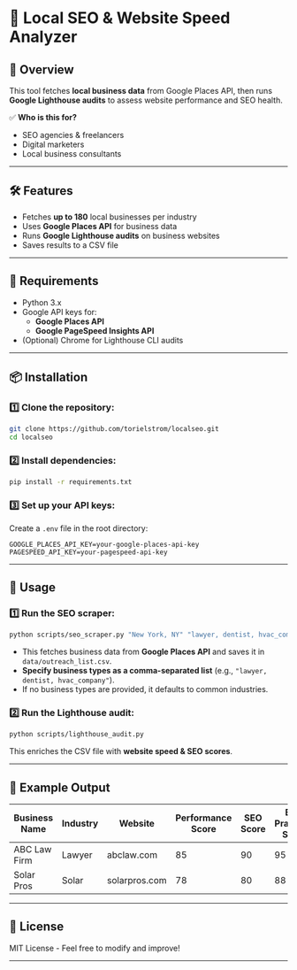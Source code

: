 # 📍 Local SEO & Website Speed Analyzer

## 🚀 Overview
This tool fetches **local business data** from Google Places API, then runs **Google Lighthouse audits** to assess website performance and SEO health.

✅ **Who is this for?**
- SEO agencies & freelancers
- Digital marketers
- Local business consultants

---

## 🛠 Features
- Fetches **up to 180** local businesses per industry
- Uses **Google Places API** for business data
- Runs **Google Lighthouse audits** on business websites
- Saves results to a CSV file

---

## 📌 Requirements
- Python 3.x
- Google API keys for:
  - **Google Places API**
  - **Google PageSpeed Insights API**
- (Optional) Chrome for Lighthouse CLI audits

---

## 📦 Installation

### 1️⃣ Clone the repository:
```bash
git clone https://github.com/torielstrom/localseo.git
cd localseo
```

### 2️⃣ Install dependencies:
```bash
pip install -r requirements.txt
```

### 3️⃣ Set up your API keys:
Create a `.env` file in the root directory:
```env
GOOGLE_PLACES_API_KEY=your-google-places-api-key
PAGESPEED_API_KEY=your-pagespeed-api-key
```

---

## 🏁 Usage

### 1️⃣ Run the SEO scraper:
```bash
python scripts/seo_scraper.py "New York, NY" "lawyer, dentist, hvac_company"
```
- This fetches business data from **Google Places API** and saves it in `data/outreach_list.csv`.
- **Specify business types as a comma-separated list** (e.g., `"lawyer, dentist, hvac_company"`).
- If no business types are provided, it defaults to common industries.

### 2️⃣ Run the Lighthouse audit:
```bash
python scripts/lighthouse_audit.py
```
This enriches the CSV file with **website speed & SEO scores**.

---

## 📝 Example Output
| Business Name  | Industry      | Website       | Performance Score | SEO Score | Best Practices Score |
|---------------|--------------|--------------|-----------------|----------|--------------------|
| ABC Law Firm  | Lawyer       | abclaw.com   | 85              | 90       | 95                 |
| Solar Pros    | Solar        | solarpros.com | 78              | 80       | 88                 |

---

## 🔧 License
MIT License - Feel free to modify and improve!

---
